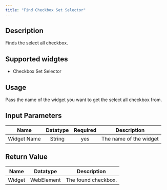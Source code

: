 ```yaml
---
title: "Find Checkbox Set Selector"
---
```

## Description
Finds the select all checkbox. 

## Supported widgtes
 + Checkbox Set Selector

## Usage
Pass the name of the widget you want to get the select all checkbox from.

## Input Parameters
Name | Datatype | Required | Description
---- | :--------: | :--------: | ---------------
Widget Name | String | yes | The name of the widget

## Return Value

Name | Datatype | Description
---- | :---------: | ---------------
Widget | WebElement | The found checkbox.
